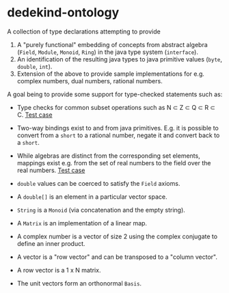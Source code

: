 # dedekind-ontology

A collection of type declarations attempting to provide

1. A "purely functional" embedding of concepts from abstract algebra (`Field`, `Module`, `Monoid`, `Ring`) in the java type system (`interface`).
2. An identification of the resulting java types to java primitive values (`byte`, `double`, `int`).
3. Extension of the above to provide sample implementations for e.g. complex numbers, dual numbers, rational numbers.


A goal being to provide some support for type-checked statements such as:


* Type checks for common subset operations such as N &sub; Z &sub; Q &sub; R &sub; C.
[Test case](src/test/java/com/github/vincentk/dedekind/sets/FieldsTest.java)

* Two-way bindings exist to and from java primitives.
E.g. it is possible to convert from a `short` to a rational number, negate it and convert back to a `short`.

* While algebras are distinct from the corresponding set elements, mappings exist e.g. from the set of real numbers to the field over the real numbers.
[Test case](src/test/java/com/github/vincentk/dedekind/linear/primitives/RsTest.java)

* `double` values can be coerced to satisfy the `Field` axioms.

* A `double[]` is an element in a particular vector space.



* `String` is a `Monoid` (via concatenation and the empty string).
* A `Matrix` is an implementation of a linear map.
* A complex number is a vector of size 2 using the complex conjugate to define an inner product.
* A vector is a "row vector" and can be transposed to a "column vector".
* A row vector is a 1 x N matrix.
* The unit vectors form an orthonormal `Basis`.
